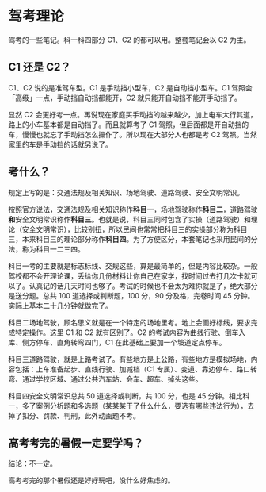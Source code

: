 # 驾考理论

驾考的一些笔记。科一科四部分 C1、C2 的都可以用。整套笔记会以 C2 为主。

## C1 还是 C2？

C1、C2 说的是准驾车型。C1 是手动挡小型车，C2 是自动挡小型车。C1 驾照会「高级」一点，手动挡自动挡都能开，C2 就只能开自动挡不能开手动挡了。

显然 C2 会更好考一点。再说现在家庭买手动挡的越来越少，加上电车大行其道，路上的小车基本都是自动挡了。而且就算考了 C1 驾照，但后面都是开自动挡的车，慢慢也就忘了手动挡怎么操作了。所以现在大部分人也都是考 C2 驾照。当然家里的车是手动挡的话就另说了。

## 考什么？

规定上写的是：交通法规及相关知识、场地驾驶、道路驾驶、安全文明常识。

按照官方说法，交通法规及相关知识称作**科目一**，场地驾驶称作**科目二**，道路驾驶**和**安全文明常识称作**科目三**。也就是说，科目三同时包含了实操（道路驾驶）和理论（安全文明常识），比较别扭，所以民间也常常把科目三的实操部分称为科目三，本来科目三的理论部分称作**科目四**。为了方便区分，本套笔记也采用民间的分法，称为科目一二三四。

科目一考的主要就是标志标线、交规这些，算是最简单的，但是内容比较杂。一般驾校都不会开理论课，丢给你几份材料让你自己在家学，找时间过去打几次卡就可以了。认真记的话几天时间也够了。考试的时候也不会太为难你就是了，绝大部分是送分题。总共 100 道选择或判断题，100 分，90 分及格，完卷时间 45 分钟。实际上基本二十几分钟就做完了。

科目二场地驾驶，顾名思义就是在一个特定的场地里考。地上会画好标线，要求完成特定操作。这里 C1 和 C2 就有区别了。C2 的考试内容为曲线行驶、倒车入库、侧方停车、直角转弯四门，C1 在此基础上要加一个坡道定点停车。

科目三道路驾驶，就是上路考试了。有些地方是上公路，有些地方是模拟场地，内容包括：上车准备起步、直线行驶、加减档（C1 专属）、变道、靠边停车、路口转弯、通过学校区域、通过公共汽车站、会车、超车、掉头这些。

科目四安全文明常识总共 50 道选择或判断，共 100 分，也是 45 分钟。相比科一，多了案例分析题和多选题（某某某干了什么什么，要选有哪些违法行为），去掉了扣分、罚款、判刑，此外动画题不考。

## 高考考完的暑假一定要学吗？

结论：不一定。

高考考完的那个暑假还是好好玩吧，没什么好焦虑的。
